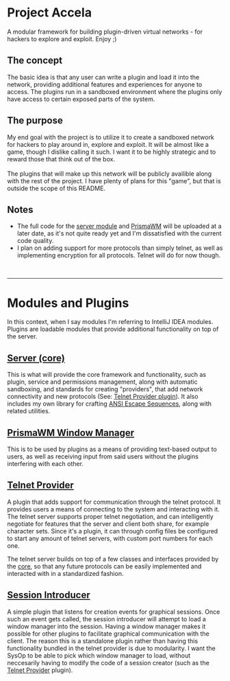 # Project Accela
A modular framework for building plugin-driven virtual networks - for hackers to explore and exploit. Enjoy ;)

## The concept
The basic idea is that any user can write a plugin and load it into the network, 
providing additional features and experiences for anyone to access. 
The plugins run in a sandboxed environment where the plugins only have access to certain exposed parts of the system.

## The purpose
My end goal with the project is to utilize it to create a sandboxed network for hackers to play around in, explore and exploit.
It will be almost like a game, though I dislike calling it such. I want it to be highly strategic and to reward those that think out of the box.
<br><br>
The plugins that will make up this network will be publicly availible along with the rest of the project.
I have plenty of plans for this "game", but that is outside the scope of this README.

## Notes
* The full code for the [server module][module_server] and [PrismaWM][plugin_prismawm] will be uploaded at a later date,
as it's not quite ready yet and I'm dissatisfied with the current code quality.
* I plan on adding support for more protocols than simply telnet, as well as implementing encryption for all protocols. Telnet will do for now though.

<br>

---
# Modules and Plugins
In this context, when I say modules I'm referring to IntelliJ IDEA modules. 
Plugins are loadable modules that provide additional functionality on top of the server.

## [Server (core)][module_server]
This is what will provide the core framework and functionality, such as plugin, service and permissions management, along with automatic sandboxing,
and standards for creating "providers", that add network connectivity and new protocols (See: [Telnet Provider plugin][plugin_telnet]).
It also includes my own library for crafting [ANSI Escape Sequences][out_ansi], along with related utilities.

## [PrismaWM Window Manager][plugin_prismawm]
This is to be used by plugins as a means of providing text-based output to users, 
as well as receiving input from said users without the plugins interfering with each other.

## [Telnet Provider][plugin_telnet]
A plugin that adds support for communication through the telnet protocol.
It provides users a means of connecting to the system and interacting with it.
The telnet server supports proper telnet negotiation, and can intelligently negotiate 
for features that the server and client both share, for example character sets. 
Since it's a plugin, it can through config files be configured to start any amount of telnet servers, with custom port numbers for each one.

The telnet server builds on top of a few classes and interfaces provided by the [core][module_server],
so that any future protocols can be easily implemented and interacted with in a standardized fashion.

## [Session Introducer][plugin_session_introducer]
A simple plugin that listens for creation events for graphical sessions. Once such an event gets called,
the session introducer will attempt to load a window manager into the session.
Having a window manager makes it possible for other plugins to facilitate graphical communication with the client.
The reason this is a standalone plugin rather than having this functionality bundled in the telnet provider is due to modularity.
I want the SysOp to be able to pick which window manager to load, without neccesarily having to modify the code of a 
session creator (such as the [Telnet Provider][plugin_telnet] plugin).



[module_server]: ./server/src/ "Server/\"Core\""
[library_ansi]: ./server/src/net/accela/ansi/ "ANSI EscSeq library"
[plugin_prismawm]: ./prismaPlugin/src/ "\"PrismaWM\" Window Manager"
[plugin_telnet]: ./telnetPlugin/src/ "Telnet Provider"
[plugin_session_introducer]: ./sessionIntroducerPlugin/src/ "Session Introducer"

[out_ansi]: https://en.wikipedia.org/wiki/ANSI_escape_code "ANSI Escape Code"
